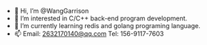 - 👋 Hi, I’m @WangGarrison
- 👀 I’m interested in C/C++ back-end program development.
- 🌱 I’m currently learning redis and golang programing language.
- 📫 Email: 2632170140@qq.com  Tel: 156-9117-7603

<!---
WangGarrison/WangGarrison is a ✨ special ✨ repository because its `README.md` (this file) appears on your GitHub profile.
You can click the Preview link to take a look at your changes.
--->
